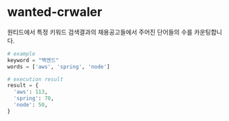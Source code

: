 # wanted-crwaler

원티드에서 특정 키워드 검색결과의 채용공고들에서
주어진 단어들의 수를 카운팅합니다.

```python
# example
keyword = "백엔드"
words = ['aws', 'spring', 'node']

# execution result
result = {
  'aws': 113,
  'spring': 70,
  'node': 50,
}
```